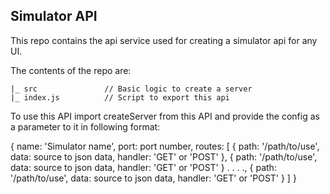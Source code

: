 
## Simulator API

This repo contains the api service used for creating a simulator api for any UI.

The contents of the repo are:
```
|_ src               // Basic logic to create a server
|_ index.js          // Script to export this api
```

To use this API import createServer from this API and provide the config as a parameter to it in following format:

{
    name: 'Simulator name',
    port: port number,
    routes: [
        {
            path: '/path/to/use',
            data: source to json data,
            handler: 'GET' or 'POST'
        },
        {
            path: '/path/to/use',
            data: source to json data,
            handler: 'GET' or 'POST'
        }
        .
        .
        .
        .,
        {
            path: '/path/to/use',
            data: source to json data,
            handler: 'GET' or 'POST'
        }
    ]
}


